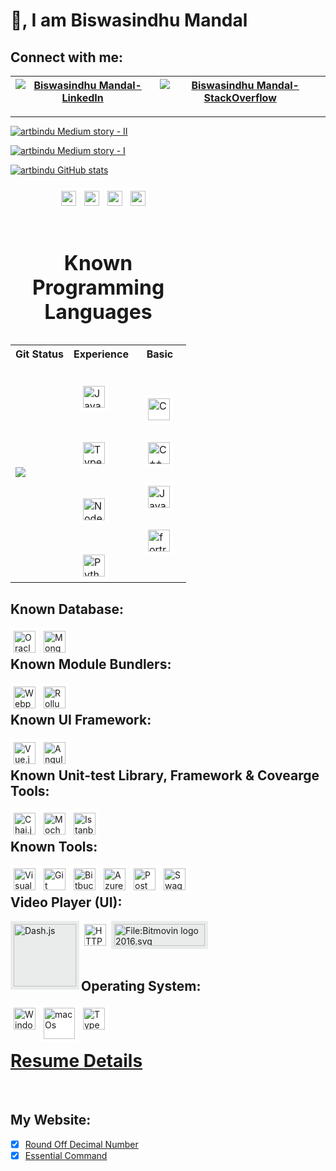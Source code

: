 
<!-- GitHub Profile Picture
![animated](https://avatars.githubusercontent.com/u/44528087?s=400&u=9e51f1d96969229ae1a25f0d1680b06e5ad69e94&v=4)
-->

# 👋, I am Biswasindhu Mandal

## Connect with me:
[![Biswasindhu Mandal-LinkedIn][2]][1] | [![Biswasindhu Mandal-StackOverflow][4]][3]
-|-

  [1]: https://in.linkedin.com/in/artbindu?trk=public-profile-badge-profile-badge-view-profile-cta
  [2]: https://i.stack.imgur.com/D5Hwq.png
  [3]: https://stackoverflow.com/users/10850045/art-bindu?tab=profile
  [4]: https://so-stats-kurt-liao.vercel.app/api?user=10850045

<hr/>

  [![artbindu Medium story - II](https://medium-story.vercel.app/api?username=@artbindu&index=0)](https://medium.com/@artbindu/round-off-decimal-number-properly-using-regular-expression-1225d42239fb)

  [![artbindu Medium story - I](https://medium-story.vercel.app/api?username=@artbindu&index=1)](https://medium.com/@artbindu/puzzling-with-regular-expression-d2f6cc1d1976)



  [![artbindu GitHub stats](https://github-readme-stats.vercel.app/api?username=artbindu&show_icons=true&theme=dark#gh-dark-mode-only)](https://github.com/artbindu/github-readme-stats)

  <!-- [![artbindu GitHub Language Score](https://github-readme-stats.vercel.app/api/top-langs/?username=artbindu)](https://github.com/artbindu/github-readme-stats) -->


  <div style="margin:auto;width:70%;border:2px;padding:6px;">
      <!-- <a href="https://in.linkedin.com/in/artbindu?trk=profile-badge">
          <img align="left" width="24px" style="background-color:#4BABF5; padding:5px;"
              src="https://cdn.jsdelivr.net/npm/simple-icons@v3/icons/linkedin.svg"/>
      </a> -->
      <!-- <a href="https://stackoverflow.com/users/10850045/art-bindu?tab=profile">
          <img align="left" width="24px" style="background-color:white; padding:5px;"
              src="https://cdn.simpleicons.org/stackoverflow/orange-400"/>
      </a>&nbsp; -->
      <!-- <a href="https://medium.com/@artbindu">
          <img align="left" width="24px" style="background-color:white; padding:5px;"
              src="https://cdn.simpleicons.org/medium/green"/>
      </a>&nbsp; -->
      <a href="https://www.hackerrank.com/artbindu">
          <img align="left" width="24px" style="background-color:white; padding:5px;"
              src="https://cdn.jsdelivr.net/npm/simple-icons@3.13.0/icons/hackerrank.svg"/>
      </a>&nbsp;
      <a href="https://www.hackerearth.com/@artbindu">
          <img align="left" width="24px" style="background-color:white; padding:5px;"
              src="https://cdn.simpleicons.org/hackerearth/lblue"/>
      </a>&nbsp;
      <a href="https://github.com/artbindu">
          <img align="left" width="24px" style="background-color:white; padding:5px;"
              src="https://cdn.simpleicons.org/github/f34f29"/>
      </a>&nbsp;
      <a href="https://bitbucket.org/artbindu/">
          <img align="left" width="24px" style="background-color:white; padding:5px;"
              src="https://cdn.simpleicons.org/bitbucket/lblue"/>
      </a>&nbsp;
      <!-- <a href="https://www.quora.com/profile/Art-Bindu-1">
          <img align="left" width="24px" style="background-color:white; padding:5px;"
              src="https://cdn.jsdelivr.net/npm/simple-icons@3.13.0/icons/quora.svg"/>
      </a>&nbsp; -->
  </div><br />




<table>
    <caption><h1>Known Programming Languages</h1></caption>
    <tr>
        <th scope="col">Git Status</th>
        <th scope="col">Experience</th>
        <th scope="col">Basic</th>
    </tr>
    <tr>
        <td>
            <a href="https://github.com/artbindu/github-readme-stats">
                <img align="center" src="https://github-readme-stats.vercel.app/api/top-langs/?username=artbindu" />
            </a>
        </td>
        <td>
            <div>&nbsp;</div>
            <div style="display: block;padding:10px;margin-bottom:30px;text-align:justify;">
                <a href="https://developer.mozilla.org/en-US/docs/Web/JavaScript">
                    <img align="left" alt="JavaScript" width="35px" style="background-color:white; padding:5px;"
                        src="https://cdn.simpleicons.org/javascript"/>
                </a>
            </div><div>&nbsp;</div><div>&nbsp;</div>
            <div style="display: block;padding:10px;margin-bottom:30px;text-align:justify;">
                <a href="https://www.typescriptlang.org/">
                    <img align="left" alt="Typescript" width="35px" style="background-color:white; padding:5px;"
                        src="https://cdn.simpleicons.org/typescript"/>
                </a>
            </div><div>&nbsp;</div><div>&nbsp;</div>
            <div style="display: block;padding:10px;margin-bottom:30px;text-align:justify;">
                <a href="https://nodejs.org/en/docs/">
                    <img align="left" alt="NodeJs" width="35px" style="background-color:white; padding:5px;"
                        src="https://cdn.simpleicons.org/node.js"/>
                </a>
            </div><div>&nbsp;</div><div>&nbsp;</div>
            <div style="display: block;padding:10px;margin-bottom:30px;text-align:justify;">
                <a href="https://www.python.org/doc/">
                    <img align="left" alt="Python" width="35px" style="background-color:white; padding:5px;"
                        src="https://cdn.simpleicons.org/python/306998"/>
                </a>
            </div>
        </td>
        <td>
            <div style="display: block;padding:10px;margin-bottom:30px;text-align:justify;">
                <a href="https://www.learn-c.org/">
                    <img align="left" alt="C" width="35px" style="background-color:white; padding:5px;"
                        src="https://cdn.simpleicons.org/c">
                </a>
            </div><div>&nbsp;</div>
            <div style="display: block;padding:10px;margin-bottom:30px;text-align:justify;">
                <a href="https://devdocs.io/cpp/">
                    <img align="left" alt="C++" width="35px" style="background-color:white; padding:5px;"
                        src="https://cdn.simpleicons.org/c++">
                </a>
            </div><div>&nbsp;</div>
            <div style="display: block;padding:10px;margin-bottom:30px;text-align:justify;">
                <a href="https://docs.oracle.com/javase/tutorial/java/index.html">
                    <img align="left" alt="Java" width="35px" style="background-color:white; padding:5px;"
                        src="https://cdn.jsdelivr.net/npm/simple-icons@v3/icons/java.svg">
                </a>
            </div><div>&nbsp;</div>
            <div style="display: block;padding:10px;margin-bottom:30px;text-align:justify;">
                <a href="https://redhawk.concurrent-rt.com/docs/root/1Linux/5Compilers/Fortran/0890240-100.pdf">
                    <img align="left" alt="fortran" width="35px" style="background-color:white; padding:5px;"
                        src="https://cdn.simpleicons.org/fortran">
                </a>
            </div>
        </td>
    </tr>
</table>

## Known Database:

<div>
      <a href="https://docs.oracle.com/en/database/oracle/oracle-database/21/development.html">
          <img align="left" alt="Oracle (sql)" width="35px" style="background-color:white; padding:5px;"
              src="https://cdn.simpleicons.org/Oracle"/>
      </a>
      <!-- <a href="https://learn.microsoft.com/en-us/sql/sql-server/educational-sql-resources?view=sql-server-ver16">
          <img align="left" alt="MsSQL (sql)" width="35px" style="background-color:white; padding:5px;"
              src="https://cdn.simpleicons.org/MicrosoftSQLServer"/>
      </a> -->
      <!-- <a href="https://dev.mysql.com/doc/">
          <img align="left" alt="MySql (sql)" width="35px" style="background-color:white; padding:5px;"
              src="https://cdn.simpleicons.org/mysql"/>
      </a> -->
      <a href="https://www.mongodb.com/docs/">
          <img align="left" alt="Mongo DB (no-sql)" width="35px" style="background-color:white; padding:5px;"
            src="https://cdn.simpleicons.org/mongodb">
      </a>
</div>
<br />


## Known Module Bundlers:

<div>
      <a href="https://webpack.js.org/concepts/">
          <img align="left" alt="Webpack" width="35px" style="background-color:white; padding:5px;"
              src="https://cdn.simpleicons.org/webpack"/>
      </a>
      <a href="https://rollupjs.org/guide/en/">
          <img align="left" alt="Rollup.js" width="35px" style="background-color:white; padding:5px;"
              src="https://cdn.simpleicons.org/Rollup.js"/>
      </a>
</div>
<br />


## Known UI Framework:

<div>
      <a href="https://vuejs.org/guide/introduction.html">
          <img align="left" alt="Vue.js" width="35px" style="background-color:white; padding:5px;"
              src="https://cdn.simpleicons.org/vue.js"/>
      </a>
      <a href="https://angular.io/docs">
          <img align="left" alt="Angular" width="35px" style="background-color:white; padding:5px;"
              src="https://cdn.simpleicons.org/angular"/>
      </a>
      <!-- <a href="https://reactjs.org/docs/getting-started.html">
          <img align="left" alt="React.js" width="35px" style="background-color:white; padding:5px;"
            src="https://cdn.simpleicons.org/react">
      </a> -->
</div>
<br />


## Known Unit-test Library, Framework & Covearge Tools:

<div>
      <a href="https://www.chaijs.com/api/bdd/">
          <img align="left" alt="Chai.js (Library)" width="35px" style="background-color:white; padding:5px;"
              src="https://cdn.simpleicons.org/chai"/>
      </a>
      <a href="https://docs.oracle.com/en/database/oracle/oracle-database/21/development.html">
          <img align="left" alt="Mocha.js (Framework)" width="35px" style="background-color:white; padding:5px;"
              src="https://cdn.simpleicons.org/mocha"/>
      </a>
      <a href="https://istanbul.js.org/">
          <img align="left" alt="Istanbul (Coverage)" width="35px" style="background-color:white; padding:5px;"
              src="https://istanbul.js.org/assets/istanbul-logo.png"/>
      </a>
      <!-- <a href="https://jasmine.github.io/pages/docs_home.html">
          <img align="left" alt="Jasmin" width="35px" style="background-color:white; padding:5px;"
            src="https://cdn.simpleicons.org/jasmine">
      </a> -->
</div>
<br />


## Known Tools:

<div>
      <a href="https://code.visualstudio.com/docs">
          <img align="left" alt="Visual Studio Code" width="35px" style="background-color:white; padding:5px;"
              src="https://cdn.simpleicons.org/VisualStudioCode"/>
      </a>
      <a href="https://git-scm.com/docs/gittutorial">
          <img align="left" alt="Git" width="35px" style="background-color:white; padding:5px;"
              src="https://cdn.simpleicons.org/git"/>
      </a>
      <a href="https://debricked.com/docs/integrations/ci-build-systems/bitbucket.html">
          <img align="left" alt="Bitbucket" width="35px" style="background-color:white; padding:5px;"
              src="https://cdn.simpleicons.org/bitbucket/lblue"/>
      </a>
      <a href="https://learn.microsoft.com/en-us/azure/devops/?view=azure-devops">
          <img align="left" alt="Azure DevOps" width="35px" style="background-color:white; padding:5px;"
              src="https://cdn.simpleicons.org/AzureDevOps"/>
      </a>
      <a href="https://learning.postman.com/docs/publishing-your-api/documenting-your-api/">
          <img align="left" alt="Postman" width="35px" style="background-color:white; padding:5px;"
              src="https://cdn.simpleicons.org/postman"/>
      </a>
      <a href="https://swagger.io/docs/open-source-tools/swagger-ui/usage/installation/">
          <img align="left" alt="Swagger" width="35px" style="background-color:white; padding:5px;"
              src="https://cdn.simpleicons.org/swagger"/>
      </a>
      <!-- <a href="https://confluence.atlassian.com/jiracoreserver073/jira-core-server-7-3-documentation-861255603.html">
          <img align="left" alt="Jira" width="35px" style="background-color:white; padding:5px;"
              src="https://cdn.simpleicons.org/jira"/>
      </a> -->
</div>
<br />

## Video Player (UI):

<div>
      <a href="http://cdn.dashjs.org/latest/jsdoc/index.html">
          <img align="left" alt="Dash.js" width="100px" style="background-color:#EAECEC; padding:5px;"
              src="https://reference.dashif.org/dash.js/nightly/samples/dash-if-reference-player/app/img/if.png"/>
      </a>
      <a href="https://developer.apple.com/documentation/http_live_streaming">
          <img align="left" alt="HTTP Live Streaming" width="35px" style="background-color:white; padding:5px;"
              src="https://cdn.simpleicons.org/apple/A2AAAD"/>
      </a>
      <a href="https://bitmovin.com/docs/player/tutorials">
         <img alt="File:Bitmovin logo 2016.svg" style="background-color:#EAECEC; padding:5px;"
              src="https://upload.wikimedia.org/wikipedia/commons/thumb/7/74/Bitmovin_logo_2016.svg/207px-Bitmovin_logo_2016.svg.png?20180705131518" decoding="async" width="145" height="35" srcset="https://upload.wikimedia.org/wikipedia/commons/thumb/7/74/Bitmovin_logo_2016.svg/311px-Bitmovin_logo_2016.svg.png?20180705131518 1.5x, https://upload.wikimedia.org/wikipedia/commons/thumb/7/74/Bitmovin_logo_2016.svg/414px-Bitmovin_logo_2016.svg.png?20180705131518 2x" data-file-width="145" data-file-height="35">
      </a>
</div>
<br />

## Operating System:

<div>
      <a href="https://learn.microsoft.com/en-us/windows-server/administration/windows-commands/cmd">
          <img align="left" alt="Windows" width="35px" style="background-color:white; padding:5px;"
              src="https://cdn.simpleicons.org/windows"/>
      </a>
      <a href="https://developer.apple.com/library/archive/documentation/OpenSource/Conceptual/ShellScripting/CommandLInePrimer/CommandLine.html">
          <img align="left" alt="macOs" width="50px" style="background-color:white; padding:5px;"
              src="https://cdn.simpleicons.org/macos/e5c185"/>
      </a>
      <!-- <a href="https://www.linux.org/forums/#linux-tutorials.122">
          <img align="left" alt="Python" width="35px" style="background-color:white; padding:5px;"
              src="https://cdn.simpleicons.org/linux"/>
      </a> -->
      <a href="https://ubuntu.com/tutorials/command-line-for-beginners">
          <img align="left" alt="Typescript" width="35px" style="background-color:white; padding:5px;"
              src="https://cdn.simpleicons.org/ubuntu"/>
      </a>
</div>
<br /><br />



<!-- ## :trophy: My Github Stats:
<div>
  <a href="https://readme-stats-cfgj2cxdy.vercel.app/api?username=artbindu&count_private=true&show_icons=true&theme=tokyonight">
    <img align="left" src="https://readme-stats-cfgj2cxdy.vercel.app/api?username=artbindu&count_private=true&show_icons=true&theme=tokyonight"/>
  </a>
  <a href="https://readme-stats-cfgj2cxdy.vercel.app/api/top-langs/?username=artbindu&hide=php&theme=tokyonight">
    <img align="left" src="https://readme-stats-cfgj2cxdy.vercel.app/api/top-langs/?username=artbindu&hide=php&theme=tokyonight"/>
  </a>
</div><br /> -->


</hr>

# <a href="https://artbindu.github.io/cv.github.io/index.html">Resume Details</a>

</hr><br />


## My Website:

- [x] [Round Off Decimal Number](https://artbindu.github.io/roundoffdecimal.github.io/)
- [x] [Essential Command](https://artbindu.github.io/EssentialCmd.github.io/src/wincmd.html)

<!-- #Icon Details: 
    https://github.com/simple-icons/simple-icons
    https://cdn.simpleicons.org/ 
    https://github.com/anuraghazra/github-readme-stats
-->

<!-- #Ignore code
<a href="https://raw.githubusercontent.com/artbindu/artbindu123.github.io/main/index.html">Resume Details </a>

**artbindu/artbindu** is a ✨ _special_ ✨ repository because its `README.md` (this file) appears on your GitHub profile.

Here are some ideas to get you started:

- 🔭 I’m currently working on ...
- 🌱 I’m currently learning ...
- 👯 I’m looking to collaborate on ...
- 🤔 I’m looking for help with ...
- 💬 Ask me about ...
- 📫 How to reach me: ...
- 😄 Pronouns: ...
- ⚡ Fun fact: ...
-->
